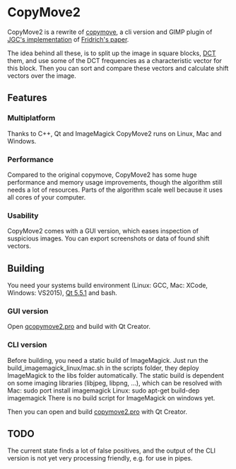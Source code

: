 # CopyMove2

CopyMove2 is a rewrite of [copymove](https://sites.google.com/site/elsamuko/forensics/clone-detection), a cli version and GIMP plugin of [JGC's implementation](http://www.jgc.org/blog/2008/02/tonight-im-going-to-write-myself-aston.html) of [Fridrich's paper](http://www.ws.binghamton.edu/fridrich/Research/copymove.pdf).

The idea behind all these, is to split up the image in square blocks, [DCT](https://en.wikipedia.org/wiki/Discrete_cosine_transform) them, and use some of the DCT frequencies as a characteristic vector for this block. Then you can sort and compare these vectors and calculate shift vectors over the image.

## Features
### Multiplatform
Thanks to C++, Qt and ImageMagick CopyMove2 runs on Linux, Mac and Windows.

### Performance
Compared to the original copymove, CopyMove2 has some huge performance and memory usage improvements, though the algorithm still needs a lot of resources. Parts of the algorithm scale well because it uses all cores of your computer.

### Usability
CopyMove2 comes with a GUI version, which eases inspection of suspicious images. You can export screenshots or data of found shift vectors.

## Building
You need your systems build environment (Linux: GCC, Mac: XCode, Windows: VS2015), [Qt 5.5.1](http://download.qt.io/archive/qt/5.5/5.5.1/) and bash.

### GUI version
Open [qcopymove2.pro](https://github.com/elsamuko/copymove2/blob/master/build/qmake/qcopymove2.pro) and build with Qt Creator.

### CLI version
Before building, you need a static build of ImageMagick. Just run the build_imagemagick_linux/mac.sh in the scripts folder, they deploy ImageMagick to the libs folder automatically.
The static build is dependent on some imaging libraries (libjpeg, libpng, ...), which can be resolved with
Mac: sudo port install imagemagick
Linux: sudo apt-get build-dep imagemagick
There is no build script for ImageMagick on windows yet.

Then you can open and build [copymove2.pro](https://github.com/elsamuko/copymove2/blob/master/build/qmake/copymove2.pro) with Qt Creator.

## TODO
The current state finds a lot of false positives, and the output of the CLI version is not yet very processing friendly, e.g. for use in pipes.
